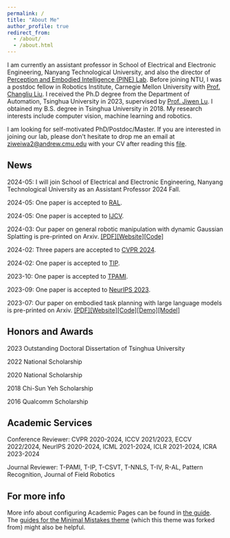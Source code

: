 ```yaml
---
permalink: /
title: "About Me"
author_profile: true
redirect_from: 
  - /about/
  - /about.html
---
```


I am currently an assistant professor in  School of Electrical and Electronic Engineering, Nanyang Technological University, and also the director of [Perception and Embodied Intelligence (PINE) Lab](https://pineatntu.hithub.io). Before joining NTU, I was a postdoc fellow in Robotics Institute, Carnegie Mellon University with [Prof. Changliu Liu](https://www.cs.cmu.edu/~cliu6/index.html). I received the Ph.D degree from the Department of Automation, Tsinghua University in 2023, supervised by [Prof. Jiwen Lu](http://ivg.au.tsinghua.edu.cn/Jiwen_Lu/). I obtained my B.S. degree in Tsinghua University in 2018. My research interests include computer vision, machine learning and robotics.

I am looking for self-motivated PhD/Postdoc/Master. If you are interested in joining our lab, please don't hesitate to drop me an email at ziweiwa2@andrew.cmu.edu with your CV after reading this [file](https://pineatntu.hithub.io/joinus).

News
------
2024-05: I will join School of Electrical and Electronic Engineering, Nanyang Technological University as an Assistant Professor 2024 Fall.

2024-05: One paper is accepted to [RAL](https://ieeexplore.ieee.org/xpl/RecentIssue.jsp?punumber=7083369).

2024-05: One paper is accepted to [IJCV](https://link.springer.com/journal/11263).

2024-03: Our paper on general robotic manipulation with dynamic Gaussian Splatting is pre-printed on Arxiv. [[PDF]](https://arxiv.org/abs/2403.08321)[[Website]](https://guanxinglu.github.io/ManiGaussian/)[[Code]](https://github.com/GuanxingLu/ManiGaussian)

2024-02: Three papers are accepted to [CVPR 2024](https://cvpr.thecvf.com).

2024-02: One paper is accepted to [TIP](https://ieeexplore.ieee.org/xpl/RecentIssue.jsp?punumber=83).

2023-10: One paper is accepted to [TPAMI](https://ieeexplore.ieee.org/xpl/RecentIssue.jsp?punumber=34).

2023-09: One paper is accepted to [NeurIPS 2023](https://neurips.cc/Conferences/2023).

2023-07: Our paper on embodied task planning with large language models is pre-printed on Arxiv. [[PDF]](https://arxiv.org/abs/2307.01848)[[Website]](https://gary3410.github.io/TaPA/)[[Code]](https://github.com/Gary3410/TaPA)[[Demo]](https://huggingface.co/spaces/xuxw98/TAPA)[[Model]](https://huggingface.co/Gary3410/pretrain_lit_llama)

Honors and Awards
------
2023 Outstanding Doctoral Dissertation of Tsinghua University

2022 National Scholarship

2020 National Scholarship

2018 Chi-Sun Yeh Scholarship

2016 Qualcomm Scholarship

Academic Services
------
Conference Reviewer: CVPR 2020-2024, ICCV 2021/2023, ECCV 2022/2024, NeurIPS 2020-2024, ICML 2021-2024, ICLR 2021-2024, ICRA 2023-2024

Journal Reviewer: T-PAMI, T-IP, T-CSVT, T-NNLS, T-IV, R-AL, Pattern Recognition, Journal of Field Robotics

For more info
------
More info about configuring Academic Pages can be found in [the guide](https://academicpages.github.io/markdown/). The [guides for the Minimal Mistakes theme](https://mmistakes.github.io/minimal-mistakes/docs/configuration/) (which this theme was forked from) might also be helpful.
